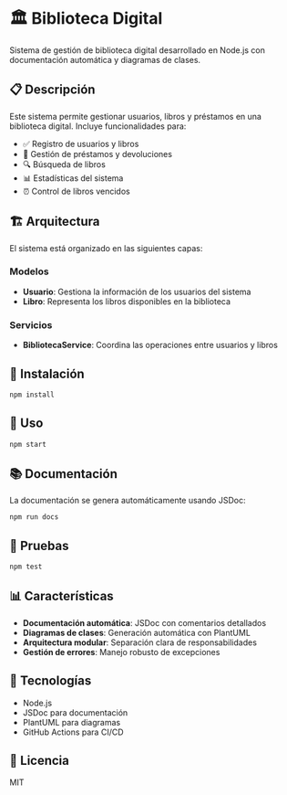 # 🏛️ Biblioteca Digital

Sistema de gestión de biblioteca digital desarrollado en Node.js con documentación automática y diagramas de clases.

## 📋 Descripción

Este sistema permite gestionar usuarios, libros y préstamos en una biblioteca digital. Incluye funcionalidades para:

- ✅ Registro de usuarios y libros
- 📖 Gestión de préstamos y devoluciones
- 🔍 Búsqueda de libros
- 📊 Estadísticas del sistema
- ⏰ Control de libros vencidos

## 🏗️ Arquitectura

El sistema está organizado en las siguientes capas:

### Modelos
- **Usuario**: Gestiona la información de los usuarios del sistema
- **Libro**: Representa los libros disponibles en la biblioteca

### Servicios
- **BibliotecaService**: Coordina las operaciones entre usuarios y libros

## 🚀 Instalación

```bash
npm install
```

## 📖 Uso

```bash
npm start
```

## 📚 Documentación

La documentación se genera automáticamente usando JSDoc:

```bash
npm run docs
```

## 🧪 Pruebas

```bash
npm test
```

## 📊 Características

- **Documentación automática**: JSDoc con comentarios detallados
- **Diagramas de clases**: Generación automática con PlantUML
- **Arquitectura modular**: Separación clara de responsabilidades
- **Gestión de errores**: Manejo robusto de excepciones

## 🔧 Tecnologías

- Node.js
- JSDoc para documentación
- PlantUML para diagramas
- GitHub Actions para CI/CD

## 📄 Licencia

MIT
